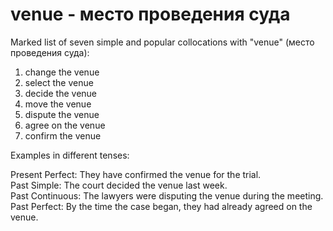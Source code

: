 # venue - место проведения суда

Marked list of seven simple and popular collocations with "venue" (место проведения суда):  

1. change the venue  
2. select the venue  
3. decide the venue  
4. move the venue  
5. dispute the venue  
6. agree on the venue  
7. confirm the venue  

Examples in different tenses:  

Present Perfect: They have confirmed the venue for the trial.  
Past Simple: The court decided the venue last week.  
Past Continuous: The lawyers were disputing the venue during the meeting.  
Past Perfect: By the time the case began, they had already agreed on the venue.
